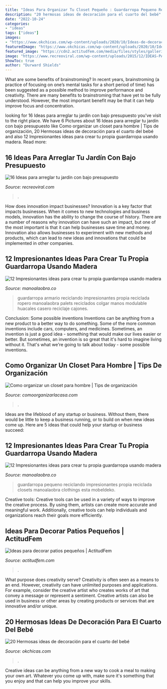 ```yaml
---
title: "Ideas Para Organizar Tu Closet Pequeño : Guardarropa Pequeno Reciclando Impresionantes Propia Reciclada Closets Manoalaobra Clothings Esta Mobeldeko"
description: "20 hermosas ideas de decoración para el cuarto del bebé"
date: "2022-10-24"
categories:
- "ideas"
tags: ["ideas"]
images:
- "https://www.okchicas.com/wp-content/uploads/2020/10/Ideas-de-decoracion-para-el-cuarto-del-bebe-1.jpeg"
featuredImage: "https://www.okchicas.com/wp-content/uploads/2020/10/Ideas-de-decoracion-para-el-cuarto-del-bebe-1.jpeg"
featured_image: "https://cdn2.actitudfem.com/media/files/styles/gallerie_carousel/public/images/2015/08/patpeq8.jpg"
image: "https://www.recreoviral.com/wp-content/uploads/2015/12/IDEAS-PARA-TU-JARDIN1.jpg"
ShowToc: true
author: "Durward Shields"
---
```



What are some benefits of brainstroming?
In recent years, brainstroming (a practice of focusing on one’s mental tasks for a short period of time) has been suggested as a possible method to improve performance and creativity. There are many benefits to brainstroming that have yet to be fully understood. However, the most important benefit may be that it can help improve focus and concentration.

	

		
looking for 16 Ideas para arreglar tu jardín con bajo presupuesto you've visit to the right place. We have 6 Pictures about 16 Ideas para arreglar tu jardín con bajo presupuesto like Como organizar un closet para hombre | Tips de organización, 20 Hermosas ideas de decoración para el cuarto del bebé and also 12 Impresionantes ideas para crear tu propia guardarropa usando madera. Read more:
		
    
## 16 Ideas Para Arreglar Tu Jardín Con Bajo Presupuesto

<img loading=lazy src="https://www.recreoviral.com/wp-content/uploads/2015/12/IDEAS-PARA-TU-JARDIN1.jpg" onerror="this.onerror=null;this.src='https://tse4.mm.bing.net/th?id=OIP.KqnIQkbHHhLVJOsprFJjnwHaFy&amp;pid=15.1';" alt="16 Ideas para arreglar tu jardín con bajo presupuesto">

_Source: recreoviral.com_

>. 

	

How does innovation impact businesses?
Innovation is a key factor that impacts businesses. When it comes to new technologies and business models, innovation has the ability to change the course of history. There are a number of reasons why innovation can have such an impact, but one of the most important is that it can help businesses save time and money. Innovation also allows businesses to experiment with new methods and products, which can lead to new ideas and innovations that could be implemented in other companies.

    
## 12 Impresionantes Ideas Para Crear Tu Propia Guardarropa Usando Madera

<img loading=lazy src="http://manoalaobra.co/wp-content/uploads/2017/12/24909715_1490499921071370_6339154428664688139_n.jpg" onerror="this.onerror=null;this.src='https://tse3.mm.bing.net/th?id=OIP.jNwlMYvv3_XO98RX8v1kuAHaHp&amp;pid=15.1';" alt="12 Impresionantes ideas para crear tu propia guardarropa usando madera">

_Source: manoalaobra.co_

>guardarropa armario reciclando impresionantes propia reciclada ropero manoalaobra palets reciclados colgar manos modulable huacales casero reciclaje cajones. 

	

Conclusion: Some possible inventions
Inventions can be anything from a new product to a better way to do something. Some of the more common inventions include cars, computers, and medicines. Sometimes, an invention is just a good idea - something that would make our lives easier or better. But sometimes, an invention is so great that it's hard to imagine living without it. That's what we're going to talk about today - some possible inventions.

    
## Como Organizar Un Closet Para Hombre | Tips De Organización

<img loading=lazy src="https://comoorganizarlacasa.com/wp-content/uploads/2013/10/como-organizar-un-closet-para-hombre-9.jpg" onerror="this.onerror=null;this.src='https://tse1.mm.bing.net/th?id=OIP.mg8DGZr0Qj0TN8J5TFr3cgHaLR&amp;pid=15.1';" alt="Como organizar un closet para hombre | Tips de organización">

_Source: comoorganizarlacasa.com_

>. 

	

Ideas are the lifeblood of any startup or business. Without them, there would be little to keep a business running, or to build on when new ideas come up. Here are 5 ideas that could help your startup or business succeed:

    
## 12 Impresionantes Ideas Para Crear Tu Propia Guardarropa Usando Madera

<img loading=lazy src="http://manoalaobra.co/wp-content/uploads/2017/12/24796362_1490500144404681_4852018486900627814_n.jpg" onerror="this.onerror=null;this.src='https://tse3.mm.bing.net/th?id=OIP.435EjHn3kuKub-0gWjTwqQHaH7&amp;pid=15.1';" alt="12 Impresionantes ideas para crear tu propia guardarropa usando madera">

_Source: manoalaobra.co_

>guardarropa pequeno reciclando impresionantes propia reciclada closets manoalaobra clothings esta mobeldeko. 

	

Creative tools:
Creative tools can be used in a variety of ways to improve the creative process. By using them, artists can create more accurate and meaningful work. Additionally, creative tools can help individuals and organizations reach their goals more efficiently.

    
## Ideas Para Decorar Patios Pequeños | ActitudFem

<img loading=lazy src="https://cdn2.actitudfem.com/media/files/styles/gallerie_carousel/public/images/2015/08/patpeq8.jpg" onerror="this.onerror=null;this.src='https://tse2.mm.bing.net/th?id=OIP.GOGnIBYncaSRIgCZsqhsBQHaLE&amp;pid=15.1';" alt="Ideas para decorar patios pequeños | ActitudFem">

_Source: actitudfem.com_

>. 

	

What purpose does creativity serve?
Creativity is often seen as a means to an end. However, creativity can have unlimited purposes and applications. For example, consider the creative artist who creates works of art that convey a message or represent a sentiment. Creative artists can also be used in business or other areas by creating products or services that are innovative and/or unique.

    
## 20 Hermosas Ideas De Decoración Para El Cuarto Del Bebé

<img loading=lazy src="https://www.okchicas.com/wp-content/uploads/2020/10/Ideas-de-decoracion-para-el-cuarto-del-bebe-1.jpeg" onerror="this.onerror=null;this.src='https://tse4.mm.bing.net/th?id=OIP.rEQVxXt3cWSLz8U0sUeNYQHaHa&amp;pid=15.1';" alt="20 Hermosas ideas de decoración para el cuarto del bebé">

_Source: okchicas.com_

>. 

	

Creative ideas can be anything from a new way to cook a meal to making your own art. Whatever you come up with, make sure it's something that you enjoy and that can help you improve your skills.

